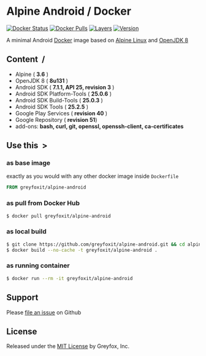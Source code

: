 # Alpine Android / Docker 

[![Docker Status][docker-shield]][docker-link] [![Docker Pulls][pulls-shield]][pulls-link] [![Layers][layers-shield]][layers-link] [![Version][version-shield]][version-link]

A minimal Android [Docker](https://www.docker.com/) image based on [Alpine Linux](https://hub.docker.com/r/_/alpine/) and [OpenJDK 8](https://hub.docker.com/r/greyfoxit/alpine-openjdk8/)

## Content &nbsp;/

- Alpine ( **3.6** )
- OpenJDK 8 ( **8u131** )
- Android SDK ( **7.1.1, API 25, revision 3** )
- Android SDK Platform-Tools ( **25.0.6** )
- Android SDK Build-Tools ( **25.0.3** )
- Android SDK Tools ( **25.2.5** )
- Google Play Services ( **revision 40** )
- Google Repository ( **revision 51**)
- add-ons: **bash, curl, git, openssl, openssh-client, ca-certificates**

## Use this &nbsp;>

### as base image

exactly as you would with any other docker image inside `Dockerfile`

```Dockerfile
FROM greyfoxit/alpine-android
```

### as pull from Docker Hub

```sh
$ docker pull greyfoxit/alpine-android
```

### as local build

```sh
$ git clone https://github.com/greyfoxit/alpine-android.git && cd alpine-android 
$ docker build --no-cache -t greyfoxit/alpine-android .
```

### as running container

```sh
$ docker run --rm -it greyfoxit/alpine-android
```

## Support

Please [file an issue](https://github.com/greyfoxit/alpine-android/issues) on Github

## License

Released under the [MIT License](#LICENSE) by Greyfox, Inc.

[docker-shield]: https://img.shields.io/docker/build/greyfoxit/alpine-android.svg
[docker-link]: https://hub.docker.com/r/greyfoxit/alpine-android/

[pulls-shield]: https://img.shields.io/docker/pulls/greyfoxit/alpine-android.svg
[pulls-link]: https://hub.docker.com/r/greyfoxit/alpine-android/

[layers-shield]: https://images.microbadger.com/badges/image/greyfoxit/alpine-android.svg
[layers-link]: https://microbadger.com/images/greyfoxit/alpine-android

[version-shield]: https://images.microbadger.com/badges/version/greyfoxit/alpine-android.svg
[version-link]: https://microbadger.com/images/greyfoxit/alpine-android
